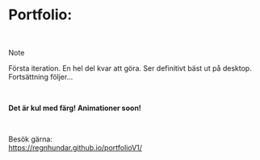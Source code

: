 # Portfolio:

<br>

> [!NOTE]  
> Första iteration. En hel del kvar att göra. Ser definitivt bäst ut på desktop. Fortsättning följer...

<br>

**Det är kul med färg! Animationer soon!**

<br>

Besök gärna:
<br>
https://regnhundar.github.io/portfolioV1/
